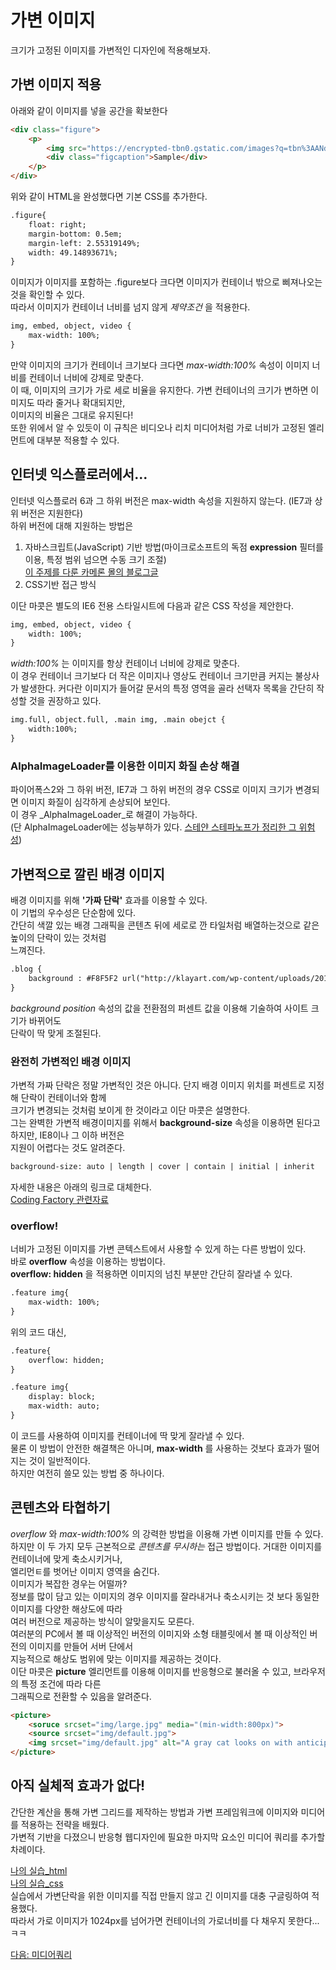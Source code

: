 # 가변 이미지  
크기가 고정된 이미지를 가변적인 디자인에 적용해보자.  

## 가변 이미지 적용  
아래와 같이 이미지를 넣을 공간을 확보한다
```html
<div class="figure">
    <p>
        <img src="https://encrypted-tbn0.gstatic.com/images?q=tbn%3AANd9GcTUipmhR5VeV5-h0vGDPKK85SaUQY-7t8WJnbs84Ttevmjq102-" alt="">
        <div class="figcaption">Sample</div>
    </p>
</div>
```

위와 같이 HTML을 완성했다면 기본 CSS를 추가한다.
```html
.figure{
    float: right;
    margin-bottom: 0.5em;
    margin-left: 2.55319149%;
    width: 49.14893671%;
}
```  
이미지가 이미지를 포함하는 .figure보다 크다면 이미지가 컨테이너 밖으로 삐져나오는 것을 확인할 수 있다.  
따라서 이미지가 컨테이너 너비를 넘지 않게 _제약조건_ 을 적용한다.  
```html
img, embed, object, video {
    max-width: 100%;
}
```
만약 이미지의 크기가 컨테이너 크기보다 크다면 _max-width:100%_ 속성이 이미지 너비를 컨테이너 너비에 강제로 맞춘다.  
이 때, 이미지의 크기가 가로 세로 비율을 유지한다. 가변 컨테이너의 크기가 변하면 이미지도 따라 줄거나 확대되지만,  
이미지의 비율은 그대로 유지된다!  
또한 위에서 알 수 있듯이 이 규칙은 비디오나 리치 미디어처럼 가로 너비가 고정된 엘리먼트에 대부분 적용할 수 있다. 

## 인터넷 익스플로러에서...
인터넷 익스플로러 6과 그 하위 버전은 max-width 속성을 지원하지 않는다. (IE7과 상위 버전은 지원한다)  
하위 버전에 대해 지원하는 방법은
1. 자바스크립트(JavaScript) 기반 방법(마이크로소프트의 독점 __expression__ 필터를 이용, 특정 범위 넘으면 수동 크기 조절)    
[이 주제를 다룬 카메론 몰의 블로그글](http://bkaprt.com/rwd2/14/)
2. CSS기반 접근 방식  

이단 마콧은 별도의 IE6 전용 스타일시트에 다음과 같은 CSS 작성을 제안한다.  
```html
img, embed, object, video {
    width: 100%;
}
```
_width:100%_ 는 이미지를 항상 컨테이너 너비에 강제로 맞춘다.  
이 경우 컨테이너 크기보다 더 작은 이미지나 영상도 컨테이너 크기만큼 커지는 불상사가 발생한다.
커다란 이미지가 들어갈 문서의 특정 영역을 골라 선택자 목록을 간단히 작성할 것을 권장하고 있다.  
```html
img.full, object.full, .main img, .main obejct {
    width:100%;
}
```

### AlphaImageLoader를 이용한 이미지 화질 손상 해결  
파이어폭스2와 그 하위 버전, IE7과 그 하위 버전의 경우 CSS로 이미지 크기가 변경되면 이미지 화질이 심각하게 손상되어 보인다.      
이 경우 _AlphaImageLoader_로 해결이 가능하다.   
(단 AlphaImageLoader에는 성능부하가 있다. [스테얀 스테파노프가 정리한 그 위험성](https://bkaprt.com/rwd/17/))  


## 가변적으로 깔린 배경 이미지  
배경 이미지를 위해  __'가짜 단락'__  효과를 이용할 수 있다.    
이 기법의 우수성은 단순함에 있다.  
간단히 색깔 있는 배경 그래픽을 콘텐츠 뒤에 세로로 깐 타일처럼 배열하는것으로 같은 높이의 단락이 있는 것처럼     
느껴진다.
```html
.blog {
    background : #F8F5F2 url("http://klayart.com/wp-content/uploads/2017/04/klayart-prd-cat-4-5-1.jpg") repeat-y 63.111111111% 0;
}
```
_background position_ 속성의 값을 전환점의 퍼센트 값을 이용해 기술하여 사이트 크기가 바뀌어도   
단락이 딱 맞게 조절된다.

### 완전히 가변적인 배경 이미지  
가변적 가짜 단락은 정말 가변적인 것은 아니다. 단지 배경 이미지 위치를 퍼센트로 지정해 단락이 컨테이너와 함께  
크기가 변경되는 것처럼 보이게 한 것이라고 이단 마콧은 설명한다.  
그는 완벽한 가변적 배경이미지를 위해서 __background-size__ 속성을 이용하면 된다고 하지만, IE8이나 그 이하 버전은  
지원이 어렵다는 것도 알려준다.  
```html
background-size: auto | length | cover | contain | initial | inherit
```
자세한 내용은 아래의 링크로 대체한다.  
[Coding Factory 관련자료](https://www.codingfactory.net/10559)  

### overflow!
너비가 고정된 이미지를 가변 콘텍스트에서 사용할 수 있게 하는 다른 방법이 있다.  
바로 __overflow__ 속성을 이용하는 방법이다.  
__overflow: hidden__ 을 적용하면 이미지의 넘친 부분만 간단히 잘라낼 수 있다.
```html
.feature img{
    max-width: 100%;
}
```
위의 코드 대신,
```html
.feature{
    overflow: hidden;
}

.feature img{
    display: block;
    max-width: auto;
}
```
이 코드를 사용하여 이미지를 컨테이너에 딱 맞게 잘라낼 수 있다.  
물론 이 방법이 안전한 해결책은 아니며, __max-width__ 를 사용하는 것보다 효과가 떨어지는 것이 일반적이다.  
하지만 여전히 쓸모 있는 방법 중 하나이다.

## 콘텐츠와 타협하기
_overflow_ 와 _max-width:100%_ 의 강력한 방법을 이용해 가변 이미지를 만들 수 있다.  
하지만 이 두 가지 모두 근본적으로 _콘텐츠를 무시하는_ 접근 방법이다. 거대한 이미지를 컨테이너에 맞게 축소시키거나,  
엘리먼ㅌ를 벗어난 이미지 영역을 숨긴다.  
이미지가 복잡한 경우는 어떨까?  
정보를 많이 담고 있는 이미지의 경우 이미지를 잘라내거나 축소시키는 것 보다 동일한 이미지를 다양한 해상도에 따라  
여러 버전으로 제공하는 방식이 알맞을지도 모른다.  
여러분의 PC에서 볼 때 이상적인 버전의 이미지와 소형 태블릿에서 볼 때 이상적인 버전의 이미지를 만들어 서버 단에서  
지능적으로 해상도 범위에 맞는 이미지를 제공하는 것이다.  
이단 마콧은 __picture__ 엘리먼트를 이용해  이미지를 반응형으로 불러올 수 있고, 브라우저의 특정 조건에 따라 다른  
그래픽으로 전환할 수 있음을 알려준다.
```html
<picture>
    <soruce srcset="img/large.jpg" media="(min-width:800px)">
    <source srcset="img/default.jpg">
    <img srcset="img/default.jpg" alt="A gray cat looks on with anticipation">
</picture>
```

## 아직 실체적 효과가 없다!
간단한 계산을 통해 가변 그리드를 제작하는 방법과 가변 프레임워크에 이미지와 미디어를 적용하는 전략을 배웠다.  
가변적 기반을 다졌으니 반응형 웹디자인에 필요한 마지막 요소인 미디어 쿼리를 추가할 차례이다.  

[나의 실습_html](html/img.html)  
[나의 실습_css](css/img_css.css)  
실습에서 가변단락을 위한 이미지를 직접 만들지 않고 긴 이미지를 대충 구글링하여 적용했다.  
따라서 가로 이미지가 1024px를 넘어가면 컨테이너의 가로너비를 다 채우지 못한다...ㅋㅋ

[다음: 미디어쿼리](미디어쿼리.md)